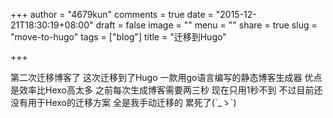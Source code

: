 +++
author = "4679kun"
comments = true
date = "2015-12-21T18:30:19+08:00"
draft = false
image = ""
menu = ""
share = true
slug = "move-to-hugo"
tags = ["blog"]
title = "迁移到Hugo"

+++

第二次迁移博客了 这次迁移到了Hugo 一款用go语言编写的静态博客生成器 优点是效率比Hexo高太多 之前每次生成博客需要两三秒 现在只用1秒不到 不过目前还没有用于Hexo的迁移方案 全是我手动迁移的 累死了(´_ゝ`)